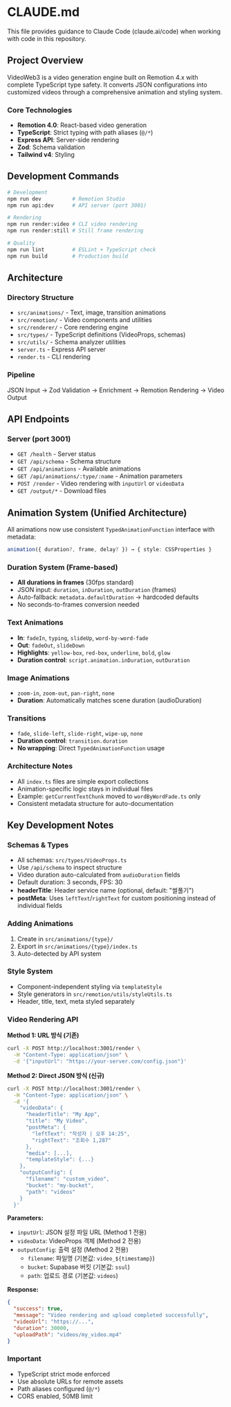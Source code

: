 # CLAUDE.md

This file provides guidance to Claude Code (claude.ai/code) when working with code in this repository.

## Project Overview

VideoWeb3 is a video generation engine built on Remotion 4.x with complete TypeScript type safety. It converts JSON configurations into customized videos through a comprehensive animation and styling system.

### Core Technologies
- **Remotion 4.0**: React-based video generation
- **TypeScript**: Strict typing with path aliases (`@/*`)
- **Express API**: Server-side rendering
- **Zod**: Schema validation
- **Tailwind v4**: Styling

## Development Commands

```bash
# Development
npm run dev          # Remotion Studio
npm run api:dev      # API server (port 3001)

# Rendering
npm run render:video # CLI video rendering
npm run render:still # Still frame rendering

# Quality
npm run lint         # ESLint + TypeScript check
npm run build        # Production build
```

## Architecture

### Directory Structure
- `src/animations/` - Text, image, transition animations
- `src/remotion/` - Video components and utilities
- `src/renderer/` - Core rendering engine
- `src/types/` - TypeScript definitions (VideoProps, schemas)
- `src/utils/` - Schema analyzer utilities
- `server.ts` - Express API server
- `render.ts` - CLI rendering

### Pipeline
JSON Input → Zod Validation → Enrichment → Remotion Rendering → Video Output

## API Endpoints

### Server (port 3001)
- `GET /health` - Server status
- `GET /api/schema` - Schema structure
- `GET /api/animations` - Available animations
- `GET /api/animations/:type/:name` - Animation parameters
- `POST /render` - Video rendering with `inputUrl` or `videoData`
- `GET /output/*` - Download files

## Animation System (Unified Architecture)

All animations now use consistent `TypedAnimationFunction` interface with metadata:
```typescript
animation({ duration?, frame, delay? }) → { style: CSSProperties }
```

### Duration System (Frame-based)
- **All durations in frames** (30fps standard)
- JSON input: `duration`, `inDuration`, `outDuration` (frames)
- Auto-fallback: `metadata.defaultDuration` → hardcoded defaults
- No seconds-to-frames conversion needed

### Text Animations
- **In**: `fadeIn`, `typing`, `slideUp`, `word-by-word-fade` 
- **Out**: `fadeOut`, `slideDown`
- **Highlights**: `yellow-box`, `red-box`, `underline`, `bold`, `glow`
- **Duration control**: `script.animation.inDuration`, `outDuration`

### Image Animations  
- `zoom-in`, `zoom-out`, `pan-right`, `none`
- **Duration**: Automatically matches scene duration (audioDuration)

### Transitions
- `fade`, `slide-left`, `slide-right`, `wipe-up`, `none`
- **Duration control**: `transition.duration`
- **No wrapping**: Direct `TypedAnimationFunction` usage

### Architecture Notes
- All `index.ts` files are simple export collections
- Animation-specific logic stays in individual files
- Example: `getCurrentTextChunk` moved to `wordByWordFade.ts` only
- Consistent metadata structure for auto-documentation

## Key Development Notes

### Schemas & Types
- All schemas: `src/types/VideoProps.ts`
- Use `/api/schema` to inspect structure
- Video duration auto-calculated from `audioDuration` fields
- Default duration: 3 seconds, FPS: 30
- **headerTitle**: Header service name (optional, default: "썰풀기")
- **postMeta**: Uses `leftText`/`rightText` for custom positioning instead of individual fields

### Adding Animations
1. Create in `src/animations/{type}/`
2. Export in `src/animations/{type}/index.ts` 
3. Auto-detected by API system

### Style System
- Component-independent styling via `templateStyle`
- Style generators in `src/remotion/utils/styleUtils.ts`
- Header, title, text, meta styled separately

### Video Rendering API

**Method 1: URL 방식 (기존)**
```bash
curl -X POST http://localhost:3001/render \
  -H "Content-Type: application/json" \
  -d '{"inputUrl": "https://your-server.com/config.json"}'
```

**Method 2: Direct JSON 방식 (신규)**
```bash
curl -X POST http://localhost:3001/render \
  -H "Content-Type: application/json" \
  -d '{
    "videoData": {
      "headerTitle": "My App",
      "title": "My Video",
      "postMeta": {
        "leftText": "작성자 | 오후 14:25",
        "rightText": "조회수 1,287"
      },
      "media": [...],
      "templateStyle": {...}
    },
    "outputConfig": {
      "filename": "custom_video",
      "bucket": "my-bucket",
      "path": "videos"
    }
  }'
```

**Parameters:**
- `inputUrl`: JSON 설정 파일 URL (Method 1 전용)
- `videoData`: VideoProps 객체 (Method 2 전용)
- `outputConfig`: 출력 설정 (Method 2 전용)
  - `filename`: 파일명 (기본값: `video_${timestamp}`)
  - `bucket`: Supabase 버킷 (기본값: `ssul`)
  - `path`: 업로드 경로 (기본값: `videos`)

**Response:**
```json
{
  "success": true,
  "message": "Video rendering and upload completed successfully",
  "videoUrl": "https://...",
  "duration": 30000,
  "uploadPath": "videos/my_video.mp4"
}
```

### Important
- TypeScript strict mode enforced
- Use absolute URLs for remote assets
- Path aliases configured (`@/*`)
- CORS enabled, 50MB limit